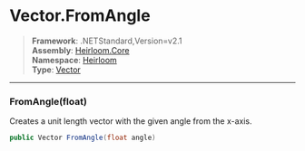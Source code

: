 # Vector.FromAngle

> **Framework**: .NETStandard,Version=v2.1  
> **Assembly**: [Heirloom.Core][0]  
> **Namespace**: [Heirloom][0]  
> **Type**: [Vector][1]  

--------------------------------------------------------------------------------

### FromAngle(float)

Creates a unit length vector with the given angle from the x-axis.

```cs
public Vector FromAngle(float angle)
```

[0]: ..\Heirloom.Core.md
[1]: Heirloom.Vector.md
